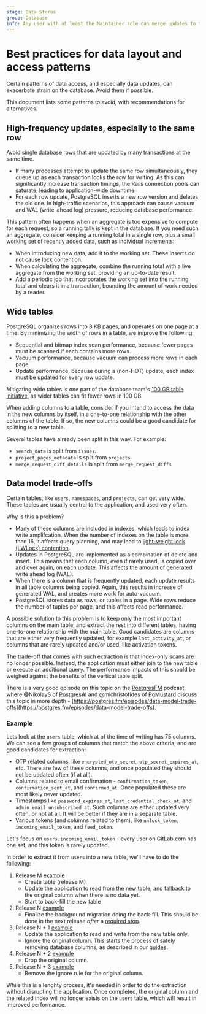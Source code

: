```yaml
---
stage: Data Stores
group: Database
info: Any user with at least the Maintainer role can merge updates to this content. For details, see https://docs.gitlab.com/ee/development/development_processes.html#development-guidelines-review.
---
```


# Best practices for data layout and access patterns

Certain patterns of data access, and especially data updates, can exacerbate strain
on the database. Avoid them if possible.

This document lists some patterns to avoid, with recommendations for alternatives.

## High-frequency updates, especially to the same row

Avoid single database rows that are updated by many transactions at the same time.

- If many processes attempt to update the same row simultaneously, they queue up
  as each transaction locks the row for writing. As this can significantly increase
  transaction timings, the Rails connection pools can saturate, leading to
  application-wide downtime.
- For each row update, PostgreSQL inserts a new row version and deletes the old one.
  In high-traffic scenarios, this approach can cause vacuum and WAL (write-ahead log)
  pressure, reducing database performance.

This pattern often happens when an aggregate is too expensive to compute for each
request, so a running tally is kept in the database. If you need such an aggregate,
consider keeping a running total in a single row, plus a small working set of
recently added data, such as individual increments:

- When introducing new data, add it to the working set. These inserts do not
  cause lock contention.
- When calculating the aggregate, combine the running total with a live aggregate
  from the working set, providing an up-to-date result.
- Add a periodic job that incorporates the working set into the running total and
  clears it in a transaction, bounding the amount of work needed by a reader.

## Wide tables

PostgreSQL organizes rows into 8 KB pages, and operates on one page at a time.
By minimizing the width of rows in a table, we improve the following:

- Sequential and bitmap index scan performance, because fewer pages must be
  scanned if each contains more rows.
- Vacuum performance, because vacuum can process more rows in each page.
- Update performance, because during a (non-HOT) update, each index must be
  updated for every row update.

Mitigating wide tables is one part of the database team's
[100 GB table initiative](../../architecture/blueprints/database_scaling/size-limits.md),
as wider tables can fit fewer rows in 100 GB.

When adding columns to a table, consider if you intend to access the data in the
new columns by itself, in a one-to-one relationship with the other columns of the
table. If so, the new columns could be a good candidate for splitting to a new table.

Several tables have already been split in this way. For example:

- `search_data` is split from `issues`.
- `project_pages_metadata` is split from `projects`.
- `merge_request_diff_details` is split from `merge_request_diffs`

## Data model trade-offs

Certain tables, like `users`, `namespaces`, and `projects`, can get very wide.
These tables are usually central to the application, and used very often.

Why is this a problem?

- Many of these columns are included in indexes, which leads to index write amplifcation.
  When the number of indexes on the table is more than 16, it affects query planning,
  and may lead to [light-weight lock (LWLock) contention](https://gitlab.com/groups/gitlab-org/-/epics/11543).
- Updates in PostgreSQL are implemented as a combination of delete and insert. This means that each column,
  even if rarely used, is copied over and over again, on each update. This affects the amount of generated
  write ahead log (WAL).
- When there is a column that is frequently updated, each update results in all table columns
  being copied. Again, this results in increase of generated WAL, and creates more work for
  auto-vacuum.
- PostgreSQL stores data as rows, or tuples in a page. Wide rows reduce the number of tuples per page,
  and this affects read performance.

A possible solution to this problem is to keep only the most important columns on the main table,
and extract the rest into different tables, having one-to-one relationship with the main table.
Good candidates are columns that are either very frequently updated, for example `last_activity_at`,
or columns that are rarely updated and/or used, like activation tokens.

The trade-off that comes with such extraction is that index-only scans are no longer possible.
Instead, the application must either join to the new table or execute an additional query. The performance impacts
of this should be weighed against the benefits of the vertical table split.

There is a very good episode on this topic on the [PostgresFM](https://postgres.fm) podcast,
where @NikolayS of [PostgresAI](https://postgres.ai/) and @michristofides of [PgMustard](https://www.pgmustard.com/)
discuss this topic in more depth - [https://postgres.fm/episodes/data-model-trade-offs](https://postgres.fm/episodes/data-model-trade-offs).

### Example

Lets look at the `users` table, which at of the time of writing has 75 columns.
We can see a few groups of columns that match the above criteria, and are good candidates
for extraction:

- OTP related columns, like `encrypted_otp_secret`, `otp_secret_expires_at`, etc.
  There are few of these columns, and once populated they should not be updated often (if at all).
- Columns related to email confirmation - `confirmation_token`, `confirmation_sent_at`,
  and `confirmed_at`. Once populated these are most likely never updated.
- Timestamps like `password_expires_at`, `last_credential_check_at`, and `admin_email_unsubscribed_at`.
  Such columns are either updated very often, or not at all. It will be better if they are in a separate table.
- Various tokens (and columns related to them), like `unlock_token`, `incoming_email_token`, and `feed_token`.

Let's focus on `users.incoming_email_token` - every user on GitLab.com has one set, and this token is rarely updated.

In order to extract it from `users` into a new table, we'll have to do the following:

1. Release M [example](https://gitlab.com/gitlab-org/gitlab/-/merge_requests/141561)
   - Create table (release M)
   - Update the application to read from the new table, and fallback to the original column when there is no data yet.
   - Start to back-fill the new table
1. Release N [example](https://gitlab.com/gitlab-org/gitlab/-/merge_requests/141833)
   - Finalize the background migration doing the back-fill. This should be done in the next release *after* a [required stop](../../update/index.md#required-upgrade-stops).
1. Release N + 1 [example](https://gitlab.com/gitlab-org/gitlab/-/merge_requests/141835)
   - Update the application to read and write from the new table only.
   - Ignore the original column. This starts the process of safely removing database columns, as described in our [guides](avoiding_downtime_in_migrations.md#dropping-columns).
1. Release N + 2 [example](https://gitlab.com/gitlab-org/gitlab/-/merge_requests/142086)
   - Drop the original column.
1. Release N + 3 [example](https://gitlab.com/gitlab-org/gitlab/-/merge_requests/142087)
   - Remove the ignore rule for the original column.

While this is a lenghty process, it's needed in order to do the extraction
without disrupting the application. Once completed, the original column and the related index will
no longer exists on the `users` table, which will result in improved performance.
